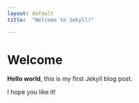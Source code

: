 ```yaml
---
layout: default
title:  "Welcome to Jekyll!"

---
```


# Welcome

**Hello world**, this is my first Jekyll blog post.

I hope you like it!